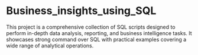 # Business_insights_using_SQL
This project is a comprehensive collection of SQL scripts designed to perform in-depth data analysis, reporting, and business intelligence tasks. It showcases strong command over SQL with practical examples covering a wide range of analytical operations.
